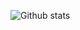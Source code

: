 ![Github stats](https://github-readme-stats.vercel.app/api?username=Gl00ria&theme=great-gatsby&show_icons=true&count_private=true&text_color=be1825&border_color=01b3c7&bg_color=angle)
